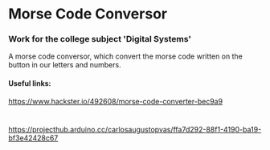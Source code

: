 # Morse Code Conversor
### Work for the college subject 'Digital Systems'
A morse code conversor, which convert the morse code written on the button in our letters and numbers.
#### Useful links:
https://www.hackster.io/492608/morse-code-converter-bec9a9
#
https://projecthub.arduino.cc/carlosaugustopvas/ffa7d292-88f1-4190-ba19-bf3e42428c67
